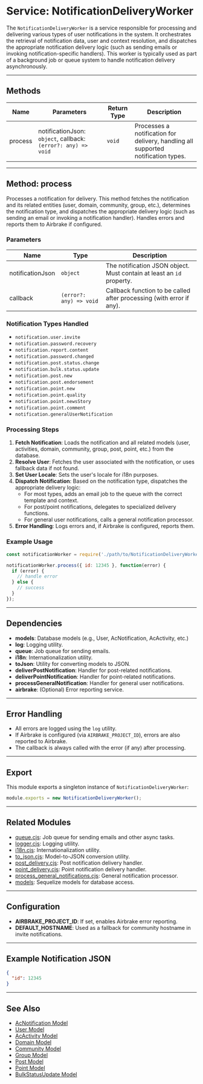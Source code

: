 # Service: NotificationDeliveryWorker

The `NotificationDeliveryWorker` is a service responsible for processing and delivering various types of user notifications in the system. It orchestrates the retrieval of notification data, user and context resolution, and dispatches the appropriate notification delivery logic (such as sending emails or invoking notification-specific handlers). This worker is typically used as part of a background job or queue system to handle notification delivery asynchronously.

---

## Methods

| Name    | Parameters                                                                 | Return Type | Description                                                                                  |
|---------|----------------------------------------------------------------------------|-------------|----------------------------------------------------------------------------------------------|
| process | notificationJson: `object`, callback: `(error?: any) => void`              | `void`      | Processes a notification for delivery, handling all supported notification types.            |

---

## Method: process

Processes a notification for delivery. This method fetches the notification and its related entities (user, domain, community, group, etc.), determines the notification type, and dispatches the appropriate delivery logic (such as sending an email or invoking a notification handler). Handles errors and reports them to Airbrake if configured.

### Parameters

| Name             | Type                                   | Description                                                                                 |
|------------------|----------------------------------------|---------------------------------------------------------------------------------------------|
| notificationJson | `object`                               | The notification JSON object. Must contain at least an `id` property.                       |
| callback         | `(error?: any) => void`                | Callback function to be called after processing (with error if any).                        |

### Notification Types Handled

- `notification.user.invite`
- `notification.password.recovery`
- `notification.report.content`
- `notification.password.changed`
- `notification.post.status.change`
- `notification.bulk.status.update`
- `notification.post.new`
- `notification.post.endorsement`
- `notification.point.new`
- `notification.point.quality`
- `notification.point.newsStory`
- `notification.point.comment`
- `notification.generalUserNotification`

### Processing Steps

1. **Fetch Notification**: Loads the notification and all related models (user, activities, domain, community, group, post, point, etc.) from the database.
2. **Resolve User**: Fetches the user associated with the notification, or uses fallback data if not found.
3. **Set User Locale**: Sets the user's locale for i18n purposes.
4. **Dispatch Notification**: Based on the notification type, dispatches the appropriate delivery logic:
    - For most types, adds an email job to the queue with the correct template and context.
    - For post/point notifications, delegates to specialized delivery functions.
    - For general user notifications, calls a general notification processor.
5. **Error Handling**: Logs errors and, if Airbrake is configured, reports them.

### Example Usage

```javascript
const notificationWorker = require('./path/to/NotificationDeliveryWorker.cjs');

notificationWorker.process({ id: 12345 }, function(error) {
  if (error) {
    // handle error
  } else {
    // success
  }
});
```

---

## Dependencies

- **models**: Database models (e.g., User, AcNotification, AcActivity, etc.)
- **log**: Logging utility.
- **queue**: Job queue for sending emails.
- **i18n**: Internationalization utility.
- **toJson**: Utility for converting models to JSON.
- **deliverPostNotification**: Handler for post-related notifications.
- **deliverPointNotification**: Handler for point-related notifications.
- **processGeneralNotification**: Handler for general user notifications.
- **airbrake**: (Optional) Error reporting service.

---

## Error Handling

- All errors are logged using the `log` utility.
- If Airbrake is configured (via `AIRBRAKE_PROJECT_ID`), errors are also reported to Airbrake.
- The callback is always called with the error (if any) after processing.

---

## Export

This module exports a singleton instance of `NotificationDeliveryWorker`:

```javascript
module.exports = new NotificationDeliveryWorker();
```

---

## Related Modules

- [queue.cjs](./queue.md): Job queue for sending emails and other async tasks.
- [logger.cjs](./logger.md): Logging utility.
- [i18n.cjs](./i18n.md): Internationalization utility.
- [to_json.cjs](./to_json.md): Model-to-JSON conversion utility.
- [post_delivery.cjs](./post_delivery.md): Post notification delivery handler.
- [point_delivery.cjs](./point_delivery.md): Point notification delivery handler.
- [process_general_notifications.cjs](./process_general_notifications.md): General notification processor.
- [models](../../models/index.md): Sequelize models for database access.

---

## Configuration

- **AIRBRAKE_PROJECT_ID**: If set, enables Airbrake error reporting.
- **DEFAULT_HOSTNAME**: Used as a fallback for community hostname in invite notifications.

---

## Example Notification JSON

```json
{
  "id": 12345
}
```

---

## See Also

- [AcNotification Model](../../models/AcNotification.md)
- [User Model](../../models/User.md)
- [AcActivity Model](../../models/AcActivity.md)
- [Domain Model](../../models/Domain.md)
- [Community Model](../../models/Community.md)
- [Group Model](../../models/Group.md)
- [Post Model](../../models/Post.md)
- [Point Model](../../models/Point.md)
- [BulkStatusUpdate Model](../../models/BulkStatusUpdate.md)
